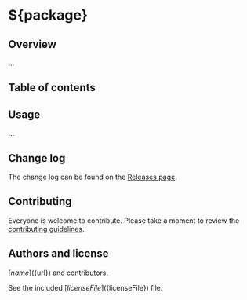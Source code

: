 # ${package}

## Overview

...

## Table of contents

<!-- To update run: npx markdown-toc --maxdepth 4 -i ${readmeFile} -->

<!-- toc -->

## Usage

...

## Change log

The change log can be found on the [Releases page](https://github.com/${github}/${package}/releases).

## Contributing

Everyone is welcome to contribute. Please take a moment to review the [contributing guidelines](${contributingFile}).

## Authors and license

[${name}](${url}) and [contributors](https://github.com/${github}/${package}/graphs/contributors).

See the included [${licenseFile}](${licenseFile}) file.